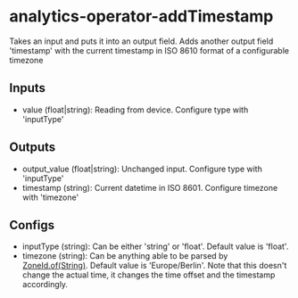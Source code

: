 # analytics-operator-addTimestamp

Takes an input and puts it into an output field. Adds another output field 'timestamp' with the current timestamp in ISO 8610 format of a configurable timezone

## Inputs

* value (float|string): Reading from device. Configure type with 'inputType'

## Outputs

* output_value (float|string): Unchanged input. Configure type with 'inputType'
* timestamp (string): Current datetime in ISO 8601. Configure timezone with 'timezone'

## Configs
 * inputType (string): Can be either 'string' or 'float'. Default value is 'float'.
 * timezone (string): Can be anything able to be parsed by [ZoneId.of(String)](https://docs.oracle.com/javase/8/docs/api/java/time/ZoneId.html#of-java.lang.String-).
   Default value is 'Europe/Berlin'. Note that this doesn't change the actual time, it changes the time offset and the timestamp accordingly.